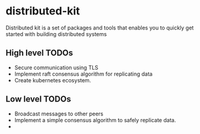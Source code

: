 # distributed-kit
Distributed kit is a set of packages and tools that enables you to quickly get started with building distributed systems


## High level TODOs
* Secure communication using TLS
* Implement raft consensus algorithm for replicating data
* Create kubernetes ecosystem.

## Low level TODOs
* Broadcast messages to other peers
* Implement a simple consensus algorithm to safely replicate data.
* 

